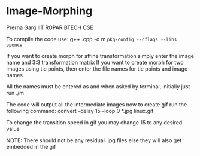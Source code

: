 # Image-Morphing


Prerna Garg
IIT ROPAR
BTECH CSE

To compile the code use:
g++ .cpp -o m `pkg-config --cflags --libs opencv`

If you want to create morph for affine transformation simply enter the image name and 3:3 transformation matrix
If you want to create morph for two images using tie points, then enter the file names for tie points and image names

All the names must be entered as and when asked by terminal, initially just run ./m

The code will output all the intermediate images 
now to create gif run the following command:
convert -delay 15 -loop 0 *.jpg linux.gif

To change the transition speed in gif you may change 15 to any desired value

NOTE: There should not be any residual .jpg files else they will also get embedded in the gif
